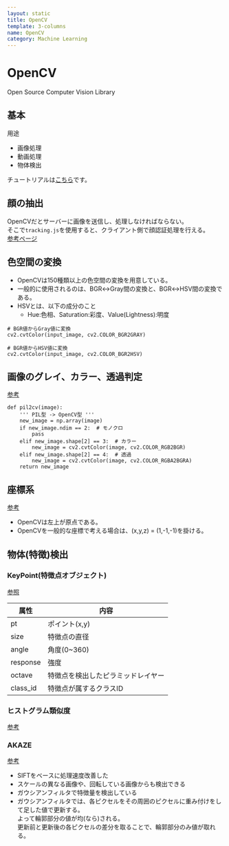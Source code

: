 ```yaml
---
layout: static
title: OpenCV
template: 3-columns
name: OpenCV
category: Machine Learning
---
```


# OpenCV
Open Source Computer Vision  Library

## 基本

用途
- 画像処理
- 動画処理
- 物体検出

チュートリアルは[こちら](http://labs.eecs.tottori-u.ac.jp/sd/Member/oyamada/OpenCV/html/py_tutorials/py_tutorials.html)です。

## 顔の抽出

OpenCVだとサーバーに画像を送信し、処理しなければならない。  
そこで`tracking.js`を使用すると、クライアント側で顔認証処理を行える。  
[参考ページ](https://book.mynavi.jp/manatee/detail/id=99887)


## 色空間の変換

- OpenCVは150種類以上の色空間の変換を用意している。
- 一般的に使用されるのは、BGR↔︎Gray間の変換と、BGR↔︎HSV間の変換である。
- HSVとは、以下の成分のこと
  - Hue:色相、Saturation:彩度、Value(Lightness):明度

```
# BGR値からGray値に変換
cv2.cvtColor(input_image, cv2.COLOR_BGR2GRAY)

# BGR値からHSV値に変換
cv2.cvtColor(input_image, cv2.COLOR_BGR2HSV)
```

## 画像のグレイ、カラー、透過判定

[参考](https://qiita.com/derodero24/items/f22c22b22451609908ee)

```
def pil2cv(image):
    ''' PIL型 -> OpenCV型 '''
    new_image = np.array(image)
    if new_image.ndim == 2:  # モノクロ
        pass
    elif new_image.shape[2] == 3:  # カラー
        new_image = cv2.cvtColor(image, cv2.COLOR_RGB2BGR)
    elif new_image.shape[2] == 4:  # 透過
        new_image = cv2.cvtColor(image, cv2.COLOR_RGBA2BGRA)
    return new_image
```

## 座標系

[参考](https://kazunori-ohmori.blog.so-net.ne.jp/2014-02-04)

- OpenCVは左上が原点である。
- OpenCVを一般的な座標で考える場合は、(x,y,z) = (1,-1,-1)を掛ける。


## 物体(特徴)検出

### KeyPoint(特徴点オブジェクト)

[参照](https://qiita.com/hitomatagi/items/caac014b7ab246faf6b1)

|属性|内容|
---|---
|pt|ポイント(x,y)|
|size|特徴点の直径|
|angle|角度(0~360)|
|response|強度|
|octave|特徴点を検出したピラミッドレイヤー|
|class_id|特徴点が属するクラスID|

### ヒストグラム類似度

[参考](https://qiita.com/Zumwalt/items/979d450ca43b81b35424)

### AKAZE

[参考](https://m12watanabe1a.hatenablog.com/entry/2018/10/14/201503)

- SIFTをベースに処理速度改善した
- スケールの異なる画像や、回転している画像からも検出できる
- ガウシアンフィルタで特徴量を検出している
- ガウシアンフィルタでは、各ピクセルをその周囲のピクセルに重み付けをして足した値で更新する。  
よって輪郭部分の値が均(なら)される。   
更新前と更新後の各ピクセルの差分を取ることで、輪郭部分のみ値が取れる。

